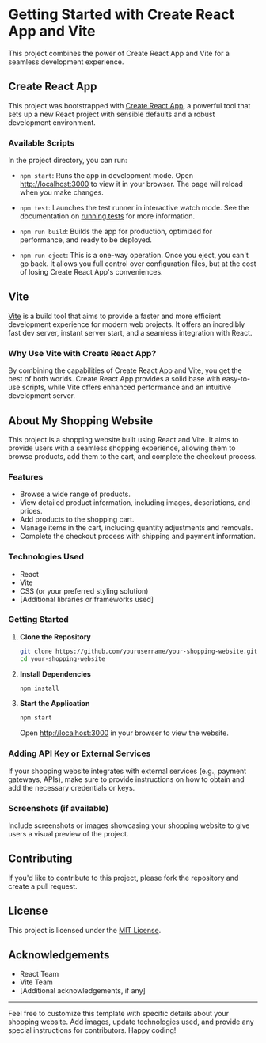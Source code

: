 # Getting Started with Create React App and Vite

This project combines the power of Create React App and Vite for a seamless development experience.

## Create React App

This project was bootstrapped with [Create React App](https://github.com/facebook/create-react-app), a powerful tool that sets up a new React project with sensible defaults and a robust development environment.

### Available Scripts

In the project directory, you can run:

- `npm start`: Runs the app in development mode. Open [http://localhost:3000](http://localhost:3000) to view it in your browser. The page will reload when you make changes.

- `npm test`: Launches the test runner in interactive watch mode. See the documentation on [running tests](https://facebook.github.io/create-react-app/docs/running-tests) for more information.

- `npm run build`: Builds the app for production, optimized for performance, and ready to be deployed.

- `npm run eject`: This is a one-way operation. Once you eject, you can't go back. It allows you full control over configuration files, but at the cost of losing Create React App's conveniences.

## Vite

[Vite](https://vitejs.dev/) is a build tool that aims to provide a faster and more efficient development experience for modern web projects. It offers an incredibly fast dev server, instant server start, and a seamless integration with React.

### Why Use Vite with Create React App?

By combining the capabilities of Create React App and Vite, you get the best of both worlds. Create React App provides a solid base with easy-to-use scripts, while Vite offers enhanced performance and an intuitive development server.

## About My Shopping Website

This project is a shopping website built using React and Vite. It aims to provide users with a seamless shopping experience, allowing them to browse products, add them to the cart, and complete the checkout process.

### Features

- Browse a wide range of products.
- View detailed product information, including images, descriptions, and prices.
- Add products to the shopping cart.
- Manage items in the cart, including quantity adjustments and removals.
- Complete the checkout process with shipping and payment information.

### Technologies Used

- React
- Vite
- CSS (or your preferred styling solution)
- [Additional libraries or frameworks used]

### Getting Started

1. **Clone the Repository**

    ```bash
    git clone https://github.com/yourusername/your-shopping-website.git
    cd your-shopping-website
    ```

2. **Install Dependencies**

    ```bash
    npm install
    ```

3. **Start the Application**

    ```bash
    npm start
    ```

    Open [http://localhost:3000](http://localhost:3000) in your browser to view the website.

### Adding API Key or External Services

If your shopping website integrates with external services (e.g., payment gateways, APIs), make sure to provide instructions on how to obtain and add the necessary credentials or keys.

### Screenshots (if available)

Include screenshots or images showcasing your shopping website to give users a visual preview of the project.

## Contributing

If you'd like to contribute to this project, please fork the repository and create a pull request.

## License

This project is licensed under the [MIT License](LICENSE).

## Acknowledgements

- React Team
- Vite Team
- [Additional acknowledgements, if any]

---

Feel free to customize this template with specific details about your shopping website. Add images, update technologies used, and provide any special instructions for contributors. Happy coding!
